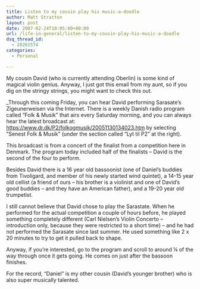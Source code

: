 ```yaml
---
title: Listen to my cousin play his music-a-doodle
author: Matt Stratton
layout: post
date: 2007-02-24T10:05:00+00:00
url: /life-in-general/listen-to-my-cousin-play-his-music-a-doodle
dsq_thread_id:
  - 28261574
categories:
  - Personal

---
```

My cousin David (who is currently attending Oberlin) is some kind of magical violin genius. Anyway, I just got this email from my aunt, so if you dig on the stringy strings, you might want to check this out.

_Through this coming Friday, you can hear David performing Sarasate’s Zigeunerweisen via the Internet. There is a weekly Danish radio program called “Folk & Musik” that airs every Saturday morning, and you can always hear the latest broadcast at: <a href="https://www.dr.dk/P2/folkogmusik/20051130134023.htm" target="_blank">https://www.dr.dk/P2/folkogmusik/20051130134023.htm</a> by selecting ”Senest Folk & Musik” (under the section called “Lyt til P2” at the right).</p> 

This broadcast is from a concert of the finalist from a competition here in Denmark. The program today included half of the finalists &#8211; David is the second of the four to perform.

Besides David there is a 16 year old bassoonist (one of Daniel’s buddies from Tivoligard, and member of his newly started wind quintet), a 14-15 year old cellist (a friend of ours – his brother is a violinist and one of David’s good buddies – and they have an American father), and a 19-20 year old trumpetist.

I still cannot believe that David chose to play the Sarastate. When he performed for the actual competition a couple of hours before, he played something completely different (Carl Nielsen’s Violin Concerto – introduction only, because they were restricted to a short time) – and he had not performed the Sarasate since last summer. He used something like 2 x 20 minutes to try to get it pulled back to shape.

Anyway, if you’re interested, go to the program and scroll to around ¼ of the way through once it gets going. He comes on just after the bassoon finishes.</em>

For the record, &#8220;Daniel&#8221; is my other cousin (David&#8217;s younger brother) who is also super musically talented.